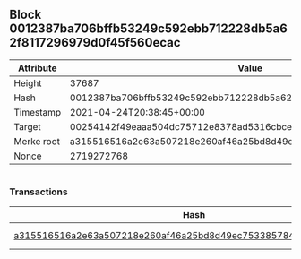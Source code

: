 ## Block 0012387ba706bffb53249c592ebb712228db5a62f8117296979d0f45f560ecac

Attribute | Value
--- | ---
Height | 37687
Hash | 0012387ba706bffb53249c592ebb712228db5a62f8117296979d0f45f560ecac
Timestamp | 2021-04-24T20:38:45+00:00
Target | 00254142f49eaaa504dc75712e8378ad5316cbcead634704b3734b6271167cc4
Merke root | a315516516a2e63a507218e260af46a25bd8d49ec75338578422c550ba914369
Nonce | 2719272768

```

```

### Transactions

Hash | Amount
--- | ---
[a315516516a2e63a507218e260af46a25bd8d49ec75338578422c550ba914369](a315516516a2e63a507218e260af46a25bd8d49ec75338578422c550ba914369.md) | 10.00000000 SKEPTI 
